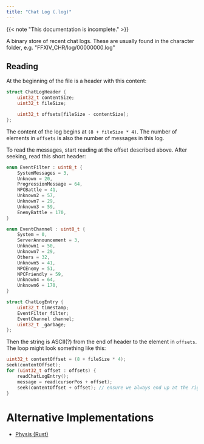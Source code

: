 ```yaml
---
title: "Chat Log (.log)"
---
```


{{< note "This documentation is incomplete." >}}

A binary store of recent chat logs. These are usually found in the character folder, e.g. "FFXIV_CHR<number>/log/00000000.log"

## Reading

At the beginning of the file is a header with this content:

```c++
struct ChatLogHeader {
    uint32_t contentSize;
    uint32_t fileSize;

    uint32_t offsets[fileSize - contentSize];
};
```

The content of the log begins at `(8 + fileSize * 4)`. The number of elements in `offsets` is also the number of messages in this log.

To read the messages, start reading at the offset described above. After seeking, read this short header:

```c++
enum EventFilter : uint8_t {
    SystemMessages = 3,
    Unknown = 20,
    ProgressionMessage = 64,
    NPCBattle = 41,
    Unknown2 = 57,
    Unknown7 = 29,
    Unknown3 = 59,
    EnemyBattle = 170,
}

enum EventChannel : uint8_t {
    System = 0,
    ServerAnnouncement = 3,
    Unknown1 = 50,
    Unknown7 = 29,
    Others = 32,
    Unknown5 = 41,
    NPCEnemy = 51,
    NPCFriendly = 59,
    Unknown4 = 64,
    Unknown6 = 170,
}

struct ChatLogEntry {
    uint32_t timestamp;
    EventFilter filter;
    EventChannel channel;
    uint32_t _garbage;
};
```

Then the string is ASCII(?) from the end of header to the element in `offsets`. The loop might look something like this:

```c++
uint32_t contentOffset = (8 + fileSize * 4);
seek(contentOffset);
for (uint32_t offset : offsets) {
    readChatLogEntry();
    message = read(cursorPos + offset);
    seek(contentOffset + offset); // ensure we always end up at the right place.
}
```

# Alternative Implementations

* [Physis (Rust)](https://github.com/redstrate/physis/blob/main/src/log.rs)
